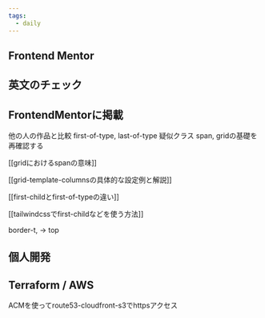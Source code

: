 ```yaml
---
tags:
  - daily
---
```


## Frontend Mentor
英文のチェック
-
FrontendMentorに掲載
-
他の人の作品と比較
first-of-type, last-of-type 疑似クラス
span, gridの基礎を再確認する

[[gridにおけるspanの意味]]

[[grid-template-columnsの具体的な設定例と解説]]

[[first-childとfirst-of-typeの違い]]

[[tailwindcssでfirst-childなどを使う方法]]

border-t, → top

## 個人開発
## Terraform / AWS
ACMを使ってroute53-cloudfront-s3でhttpsアクセス

